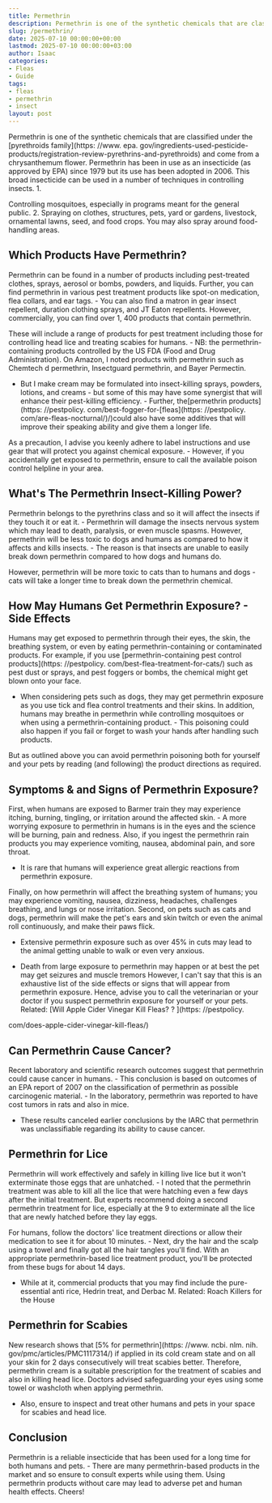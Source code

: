 ```yaml
---
title: Permethrin
description: Permethrin is one of the synthetic chemicals that are classified under the pyrethroids family and come from a chrysanthemum flower. Permethrin has been in use...
slug: /permethrin/
date: 2025-07-10 00:00:00+00:00
lastmod: 2025-07-10 00:00:00+03:00
author: Isaac
categories:
- Fleas
- Guide
tags:
- fleas
- permethrin
- insect
layout: post
---
```


Permethrin is one of the synthetic chemicals that are classified under the [pyrethroids family](https: //www. epa. gov/ingredients-used-pesticide-products/registration-review-pyrethrins-and-pyrethroids) and come from a chrysanthemum flower. Permethrin has been in use as an insecticide (as approved by EPA) since 1979 but its use has been adopted in 2006. This broad insecticide can be used in a number of techniques in controlling insects. 1.

Controlling mosquitoes, especially in programs meant for the general public. 2. Spraying on clothes, structures, pets, yard or gardens, livestock, ornamental lawns, seed, and food crops. You may also spray around food-handling areas.

##  Which Products Have Permethrin?

Permethrin can be found in a number of products including pest-treated clothes, sprays, aerosol or bombs, powders, and liquids. Further, you can find permethrin in various pest treatment products like spot-on medication, flea collars, and ear tags. - You can also find a matron in gear insect repellent, duration clothing sprays, and JT Eaton repellents. However, commercially, you can find over 1, 400 products that contain permethrin.

These will include a range of products for pest treatment including those for controlling head lice and treating scabies for humans. - NB: the permethrin-containing products controlled by the US FDA (Food and Drug Administration). On Amazon, I noted products with permethrin such as Chemtech d permethrin, Insectguard permethrin, and Bayer Permectin.

- But I make cream may be formulated into insect-killing sprays, powders, lotions, and creams - but some of this may have some synergist that will enhance their pest-killing efficiency. - Further, the[permethrin products](https: //pestpolicy. com/best-fogger-for-[fleas](https: //pestpolicy. com/are-fleas-nocturnal/)/)could also have some additives that will improve their speaking ability and give them a longer life.

As a precaution, I advise you keenly adhere to label instructions and use gear that will protect you against chemical exposure. - However, if you accidentally get exposed to permethrin, ensure to call the available poison control helpline in your area.

##  What's The Permethrin Insect-Killing Power?

Permethrin belongs to the pyrethrins class and so it will affect the insects if they touch it or eat it. - Permethrin will damage the insects nervous system which may lead to death, paralysis, or even muscle spasms. However, permethrin will be less toxic to dogs and humans as compared to how it affects and kills insects. - The reason is that insects are unable to easily break down permethrin compared to how dogs and humans do.

However, permethrin will be more toxic to cats than to humans and dogs - cats will take a longer time to break down the permethrin chemical.

##  How May Humans Get Permethrin Exposure? - Side Effects

Humans may get exposed to permethrin through their eyes, the skin, the breathing system, or even by eating permethrin-containing or contaminated products. For example, if you use [permethrin-containing pest control products](https: //pestpolicy. com/best-flea-treatment-for-cats/) such as pest dust or sprays, and pest foggers or bombs, the chemical might get blown onto your face.

- When considering pets such as dogs, they may get permethrin exposure as you use tick and flea control treatments and their skins. In addition, humans may breathe in permethrin while controlling mosquitoes or when using a permethrin-containing product. - This poisoning could also happen if you fail or forget to wash your hands after handling such products.

But as outlined above you can avoid permethrin poisoning both for yourself and your pets by reading (and following) the product directions as required.

##  Symptoms & and Signs of Permethrin Exposure?

First, when humans are exposed to Barmer train they may experience itching, burning, tingling, or irritation around the affected skin. - A more worrying exposure to permethrin in humans is in the eyes and the science will be burning, pain and redness. Also, if you ingest the permethrin rain products you may experience vomiting, nausea, abdominal pain, and sore throat.

- It is rare that humans will experience great allergic reactions from permethrin exposure.

Finally, on how permethrin will affect the breathing system of humans; you may experience vomiting, nausea, dizziness, headaches, challenges breathing, and lungs or nose irritation. Second, on pets such as cats and dogs, permethrin will make the pet's ears and skin twitch or even the animal roll continuously, and make their paws flick.

- Extensive permethrin exposure such as over 45% in cuts may lead to the animal getting unable to walk or even very anxious.

- Death from large exposure to permethrin may happen or at best the pet may get seizures and muscle tremors However, I can't say that this is an exhaustive list of the side effects or signs that will appear from permethrin exposure. Hence, advise you to call the veterinarian or your doctor if you suspect permethrin exposure for yourself or your pets. Related: [Will Apple Cider Vinegar Kill Fleas? ? ](https: //pestpolicy.

com/does-apple-cider-vinegar-kill-fleas/)

##  Can Permethrin Cause Cancer?

Recent laboratory and scientific research outcomes suggest that permethrin could cause cancer in humans. - This conclusion is based on outcomes of an EPA report of 2007 on the classification of permethrin as possible carcinogenic material. - In the laboratory, permethrin was reported to have cost tumors in rats and also in mice.

- These results canceled earlier conclusions by the IARC that permethrin was unclassifiable regarding its ability to cause cancer.

##  Permethrin for Lice

Permethrin will work effectively and safely in killing live lice but it won't exterminate those eggs that are unhatched. - I noted that the permethrin treatment was able to kill all the lice that were hatching even a few days after the initial treatment. But experts recommend doing a second permethrin treatment for lice, especially at the 9 to exterminate all the lice that are newly hatched before they lay eggs.

For humans, follow the doctors' lice treatment directions or allow their medication to see it for about 10 minutes. - Next, dry the hair and the scalp using a towel and finally got all the hair tangles you'll find. With an appropriate permethrin-based lice treatment product, you'll be protected from these bugs for about 14 days.

- While at it, commercial products that you may find include the pure-essential anti rice, Hedrin treat, and Derbac M. Related: Roach Killers for the House

##  Permethrin for Scabies

New research shows that [5% for permethrin](https: //www. ncbi. nlm. nih. gov/pmc/articles/PMC1117314/) if applied in its cold cream state and on all your skin for 2 days consecutively will treat scabies better. Therefore, permethrin cream is a suitable prescription for the treatment of scabies and also in killing head lice. Doctors advised safeguarding your eyes using some towel or washcloth when applying permethrin.

- Also, ensure to inspect and treat other humans and pets in your space for scabies and head lice.

##  Conclusion

Permethrin is a reliable insecticide that has been used for a long time for both humans and pets. - There are many permethrin-based products in the market and so ensure to consult experts while using them. Using permethrin products without care may lead to adverse pet and human health effects. Cheers!
